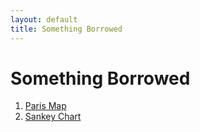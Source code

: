 ```yaml
---
layout: default
title: Something Borrowed
---
```


# Something Borrowed


1. [Paris Map](/pa)
2. [Sankey Chart](/sankey)
